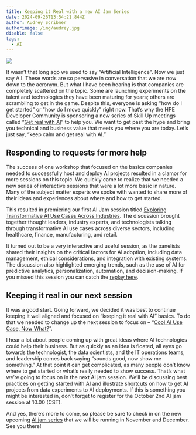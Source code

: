```yaml
---
title: Keeping it Real with a new AI Jam Series
date: 2024-09-26T13:54:21.844Z
author: Audrey Scribner
authorimage: /img/audrey.jpg
disable: false
tags:
  - AI
---
```

![](/img/hpe_story_548_1600_0_72_rgb.jpg)

It wasn’t that long ago we used to say “Artificial Intelligence". Now we just say A.I. These words are so pervasive in conversation that we are now down to the acronym. But what I have been hearing is that companies are completely scattered on the topic. Some are launching experiments on the talent and technologies they have been maturing for years; others are scrambling to get in the game. Despite this, everyone is asking "how do I get started" or "how do I move quickly" right now. That’s why the HPE Developer Community is sponsoring a new series of Skill Up meetings called “[Get real with AI](https://developer.hpe.com/campaign/get-real-with-ai-%E2%80%93-jam-series/)” to help you. We want to get past the hype and bring you technical and business value that meets you where you are today. Let’s just say, “keep calm and get real with AI.”

## Responding to requests for more help

The success of one workshop that focused on the basics companies needed to successfully host and deploy AI projects resulted in a clamor for more sessions on this topic. We quickly came to realize that we needed a new series of interactive sessions that were a lot more basic in nature. Many of the subject matter experts we spoke with wanted to share more of their ideas and experiences about where and how to get started. 

This resulted in premiering  our first AI Jam session titled [Exploring Transformative AI Use Cases Across Industries](https://www.youtube.com/watch?v=XEJqcdWj790&list=PLtS6YX0YOX4f5TyRI7jUdjm7D9H4laNlF). The discussion brought together thought leaders, industry experts, and technologists talking through transformative AI use cases across diverse sectors, including healthcare, finance, manufacturing, and retail.

It turned out to be a very interactive and useful session, as the panelists shared their insights on the critical factors for AI adoption, including data management, ethical considerations, and integration with existing systems. The discussion also highlighted emerging trends, such as the use of AI for predictive analytics, personalization, automation, and decision-making. If you missed this session you can catch the [replay here](https://developer.hpe.com/campaign/get-real-with-ai-%E2%80%93-jam-series/). 

## Keeping it real in our next session

It was a good start. Going forward, we decided it was best to continue keeping it well aligned and focused on “keeping it real with AI” basics. To do that we needed to change up the next session to focus on – “[Cool AI Use Case, Now What?](https://hpe.zoom.us/webinar/register/8517265929872/WN_wledhshQRIGNu-vq7Dot0g)”. 

I hear a lot about people coming up with great ideas where AI technologies could help their business. But as quickly as an idea is floated, all eyes go towards the technologist, the data scientists, and the IT operations teams, and leadership comes back saying “sounds good, now show me something.” At that point it can get complicated, as many people don’t know where to get started or what’s really needed to show success. That’s what we’re going to focus on in the next AI jam session. We’ll be discussing best practices on getting started with AI and illustrate shortcuts on how to get AI projects from data experiments to AI deployments. If this is something you might be interested in, don’t forget to register for the October 2nd AI jam session at 10.00 (CST).

And yes, there’s more to come, so please be sure to check in on the new upcoming [AI jam series](https://developer.hpe.com/campaign/get-real-with-ai-%E2%80%93-jam-series/) that we will be running in November and December. See you there!
